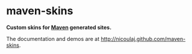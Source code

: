 maven-skins
===========

**Custom skins for [Maven](http://maven.apache.org) generated sites.**

The documentation and demos are at <http://nicoulaj.github.com/maven-skins>.
